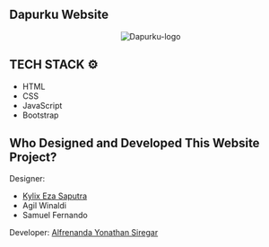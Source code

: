 ## Dapurku Website
<div align="center">
  <img src="https://github.com/yonathansiregar/Dapurku-website/blob/master/img/icons/dapurku.png" alt="Dapurku-logo" title="Dapurku">
</div>

## TECH STACK ⚙
<ul>
  <li>HTML</li>
  <li>CSS</li>
  <li>JavaScript</li>
  <li>Bootstrap</li>
</ul>

## Who Designed and Developed This Website Project?
Designer:
<ul>
  <li>
    <a href="https://github.com/KylixEza">Kylix Eza Saputra</a>
  </li>
  <li>Agil Winaldi</li>
  <li>Samuel Fernando</li>
</ul>

Developer:
<a href="https://github.com/alfrenanday">Alfrenanda Yonathan Siregar</a>